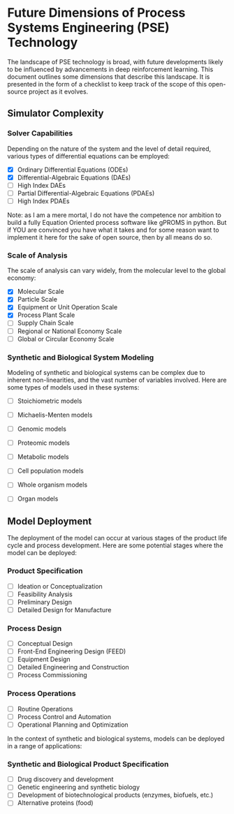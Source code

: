 
# Future Dimensions of Process Systems Engineering (PSE) Technology

The landscape of PSE technology is broad, with future developments likely to be influenced by advancements in deep reinforcement learning. This document outlines some dimensions that describe this landscape. It is presented in the form of a checklist to keep track of the scope of this open-source project as it evolves.

## Simulator Complexity

### Solver Capabilities

Depending on the nature of the system and the level of detail required, various types of differential equations can be employed:

- [X] Ordinary Differential Equations (ODEs)
- [X] Differential-Algebraic Equations (DAEs)
- [ ] High Index DAEs
- [ ] Partial Differential-Algebraic Equations (PDAEs)
- [ ] High Index PDAEs

Note: as I am a mere mortal, I do not have the competence nor ambition to build a fully Equation Oriented process software like gPROMS in python. But if YOU are convinced you have what it takes and for some reason want to implement it here for the sake of open source, then by all means do so.

### Scale of Analysis

The scale of analysis can vary widely, from the molecular level to the global economy:

- [X] Molecular Scale
- [X] Particle Scale
- [X] Equipment or Unit Operation Scale
- [X] Process Plant Scale
- [ ] Supply Chain Scale
- [ ] Regional or National Economy Scale
- [ ] Global or Circular Economy Scale

### Synthetic and Biological System Modeling

Modeling of synthetic and biological systems can be complex due to inherent non-linearities, and the vast number of variables involved. Here are some types of models used in these systems:

- [ ] Stoichiometric models
- [ ] Michaelis-Menten models
- [ ] Genomic models
- [ ] Proteomic models
- [ ] Metabolic models
- [ ] Cell population models
- [ ] Whole organism models
- [ ] Organ models


## Model Deployment

The deployment of the model can occur at various stages of the product life cycle and process development. Here are some potential stages where the model can be deployed:

### Product Specification

- [ ] Ideation or Conceptualization
- [ ] Feasibility Analysis
- [ ] Preliminary Design
- [ ] Detailed Design for Manufacture

### Process Design

- [ ] Conceptual Design
- [ ] Front-End Engineering Design (FEED)
- [ ] Equipment Design
- [ ] Detailed Engineering and Construction
- [ ] Process Commissioning

### Process Operations

- [ ] Routine Operations
- [ ] Process Control and Automation
- [ ] Operational Planning and Optimization

In the context of synthetic and biological systems, models can be deployed in a range of applications:

### Synthetic and Biological Product Specification

- [ ] Drug discovery and development
- [ ] Genetic engineering and synthetic biology
- [ ] Development of biotechnological products (enzymes, biofuels, etc.)
- [ ] Alternative proteins (food)
